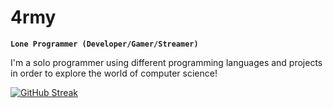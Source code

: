 # 4rmy

**`Lone Programmer (Developer/Gamer/Streamer)`**

I'm a solo programmer using different programming languages and projects in order
to explore the world of computer science!

[![GitHub Streak](https://streak-stats.demolab.com?user=4rmy&theme=dark&hide_border=true)](https://git.io/streak-stats)
